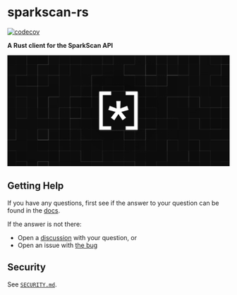 # sparkscan-rs

[![codecov](https://codecov.io/github/flashnetxyz/sparkscan-rs/graph/badge.svg?token=xvRfzfkLb3)](https://codecov.io/github/flashnetxyz/sparkscan-rs)

**A Rust client for the SparkScan API**

![](./assets/sparkscan.png)


## Getting Help

If you have any questions, first see if the answer to your question can be found in the [docs][docs].

If the answer is not there:

- Open a [discussion](https://github.com/flashnetxyz/sparkscan-rs/discussions/new) with your question, or
- Open an issue with [the bug](https://github.com/flashnetxyz/sparkscan-rs/issues/new)


## Security

See [`SECURITY.md`](./SECURITY.md).

[docs]: https://docs.rs/sparkscan
